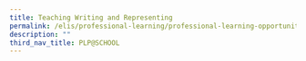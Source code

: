 ```yaml
---
title: Teaching Writing and Representing
permalink: /elis/professional-learning/professional-learning-opportunities/secondary/teach-writing-representing/
description: ""
third_nav_title: PLP@SCHOOL
---
```

